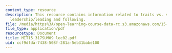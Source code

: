 ```yaml
---
content_type: resource
description: This resource contains information related to traits vs. situational
  leadership/leading and following.
file: /media/https%3A/open-learning-course-data-rc.s3.amazonaws.com/15-317-organizational-leadership-and-change-summer-2009/ccf9dfda7438508f281a5eb31babe100_MIT15_317SUM09_lec02.pdf
file_type: application/pdf
resourcetype: Document
title: MIT15_317SUM09_lec02.pdf
uid: ccf9dfda-7438-508f-281a-5eb31babe100
---
```

